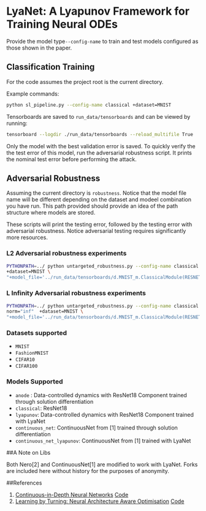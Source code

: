 # LyaNet: A Lyapunov Framework for Training Neural ODEs

Provide the model type```--config-name``` to train and test models 
configured as those shown in the paper. 

## Classification Training
For the code assumes the project root is the current directory.

Example commands:

```bash
python sl_pipeline.py --config-name classical +dataset=MNIST
```

Tensorboards are saved to ```run_data/tensorboards``` and can be viewed by 
running:

```bash
tensorboard --logdir ./run_data/tensorboards --reload_multifile True
```

Only the model with the best validation error is saved. To quickly verify 
the the test error of this model, run the adversarial robustness script. It 
prints the nominal test error before performing the attack.

## Adversarial Robustness

Assuming the current directory is ``robustness``. Notice that the model file 
name will be different depending on the dataset and modeel combination you 
have run. This path provided should provide an idea of the path structure 
where models are stored.

These scripts will print the testing error, followed by the testing error 
with adversarial robustness. Notice adversarial testing requires 
significantly more resources.

### L2 Adversarial robustness experiments

```bash
PYTHONPATH=../ python untargeted_robustness.py --config-name classical norm="2" \
+dataset=MNIST \
"+model_file='../run_data/tensorboards/d.MNIST_m.ClassicalModule(RESNET18)_b.128_lr.0.01_wd.0.0001_mepoch120._sd0/default/version_0/checkpoints/epoch=7-step=3375.ckpt'"
```

### L Infinity Adversarial robustness experiments

```bash
PYTHONPATH=../ python untargeted_robustness.py --config-name classical \
norm="inf"  +dataset=MNIST \
"+model_file='../run_data/tensorboards/d.MNIST_m.ClassicalModule(RESNET18)_b.128_lr.0.01_wd.0.0001_mepoch120._sd0/default/version_0/checkpoints/epoch=7-step=3375.ckpt'"
```

### Datasets supported

* ```MNIST```
* ```FashionMNIST```
* ```CIFAR10```
* ```CIFAR100```

### Models Supported

* ```anode``` : Data-controlled dynamics with ResNet18 Component trained 
  through solution differentiation
* ```classical```: ResNet18
* ```lyapunov```: Data-controlled dynamics with ResNet18 Component trained 
  with LyaNet
* ```continuous_net```: ContinuousNet from [1] trained through solution 
  differentiation
* ```continuous_net_lyapunov```: ContinuousNet from [1] trained with LyaNet 

##A Note on Libs

Both Nero[2] and ContinuousNet[1] are modified to work with LyaNet. Forks are 
included here without history for the purposes of anonymity.

##References
1. [Continuous-in-Depth Neural Networks](https://arxiv.org/abs/2008.02389) 
   [Code](https://github.com/afqueiruga/ContinuousNet)
2. [Learning by Turning: Neural Architecture Aware Optimisation](https://arxiv.org/abs/2102.07227)
[Code](https://github.com/jxbz/nero)